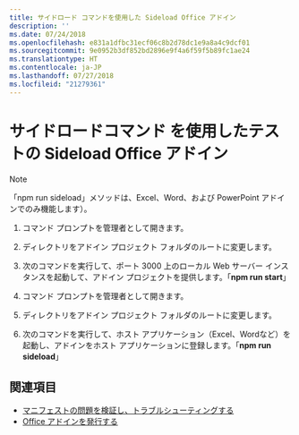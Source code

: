 ```yaml
---
title: サイドロード コマンドを使用した Sideload Office アドイン
description: ''
ms.date: 07/24/2018
ms.openlocfilehash: e831a1dfbc31ecf06c8b2d78dc1e9a8a4c9dcf01
ms.sourcegitcommit: 9e0952b3df852bd2896e9f4a6f59f5b89fc1ae24
ms.translationtype: HT
ms.contentlocale: ja-JP
ms.lasthandoff: 07/27/2018
ms.locfileid: "21279361"
---
```

# <a name="sideload-office-add-ins-for-testing-using-the-sideload-command"></a> **サイドロードコマンド** を使用したテストの Sideload Office アドイン
 >[!NOTE]
>「npm run sideload」メソッドは、Excel、Word、および PowerPoint アドインでのみ機能します）。

1. コマンド プロンプトを管理者として開きます。

2. ディレクトリをアドイン プロジェクト フォルダのルートに変更します。

3. 次のコマンドを実行して、ポート 3000 上のローカル Web サーバー インスタンスを起動して、アドイン プロジェクトを提供します。「**npm run start**」

4. コマンド プロンプトを管理者として開きます。

5. ディレクトリをアドイン プロジェクト フォルダのルートに変更します。

6. 次のコマンドを実行して、ホスト アプリケーション（Excel、Wordなど）を起動し、アドインをホスト アプリケーションに登録します。「**npm run sideload**」

## <a name="see-also"></a>関連項目

- [マニフェストの問題を検証し、トラブルシューティングする](troubleshoot-manifest.md)
- [Office アドインを発行する](../publish/publish.md)